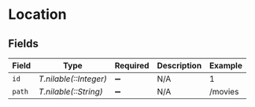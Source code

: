 # Location


## Fields

| Field                  | Type                   | Required               | Description            | Example                |
| ---------------------- | ---------------------- | ---------------------- | ---------------------- | ---------------------- |
| `id`                   | *T.nilable(::Integer)* | :heavy_minus_sign:     | N/A                    | 1                      |
| `path`                 | *T.nilable(::String)*  | :heavy_minus_sign:     | N/A                    | /movies                |